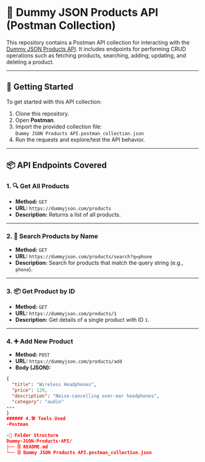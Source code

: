 # 💼 Dummy JSON Products API (Postman Collection)

This repository contains a Postman API collection for interacting with the [Dummy JSON Products API](https://dummyjson.com). It includes endpoints for performing CRUD operations such as fetching products, searching, adding, updating, and deleting a product.

---

## 🚀 Getting Started

To get started with this API collection:

1. Clone this repository.
2. Open **Postman**.
3. Import the provided collection file:  
   `Dummy JSON Products API.postman_collection.json`
4. Run the requests and explore/test the API behavior.

---

## 📦 API Endpoints Covered

### 1. 🔍 Get All Products

- **Method:** `GET`  
- **URL:** `https://dummyjson.com/products`  
- **Description:** Returns a list of all products.

---

### 2. 📱 Search Products by Name

- **Method:** `GET`  
- **URL:** `https://dummyjson.com/products/search?q=phone`  
- **Description:** Search for products that match the query string (e.g., `phone`).

---

### 3. 📦 Get Product by ID

- **Method:** `GET`  
- **URL:** `https://dummyjson.com/products/1`  
- **Description:** Get details of a single product with ID `1`.

---

### 4. ➕ Add New Product

- **Method:** `POST`  
- **URL:** `https://dummyjson.com/products/add`  
- **Body (JSON):**
```json
{
  "title": "Wireless Headphones",
  "price": 129,
  "description": "Noise-cancelling over-ear headphones",
  "category": "audio"
---
}
###### 4.🛠 Tools Used
-Postman

-📂 Folder Structure
Dummy-JSON-Products-API/
├── 🗄️ README.md
└── 🗄️ Dummy JSON Products API.postman_collection.json
